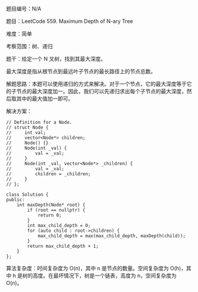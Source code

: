 题目编号：N/A

题目：LeetCode 559. Maximum Depth of N-ary Tree

难度：简单

考察范围：树、递归

题干：给定一个 N 叉树，找到其最大深度。

最大深度是指从根节点到最远叶子节点的最长路径上的节点总数。

解题思路：本题可以使用递归的方式来解决。对于一个节点，它的最大深度等于它的子节点的最大深度加一。因此，我们可以先递归求出每个子节点的最大深度，然后取其中的最大值加一即可。

解决方案：

```solidity
// Definition for a Node.
// struct Node {
//     int val;
//     vector<Node*> children;
//     Node() {}
//     Node(int _val) {
//         val = _val;
//     }
//     Node(int _val, vector<Node*> _children) {
//         val = _val;
//         children = _children;
//     }
// };

class Solution {
public:
    int maxDepth(Node* root) {
        if (root == nullptr) {
            return 0;
        }
        int max_child_depth = 0;
        for (auto child : root->children) {
            max_child_depth = max(max_child_depth, maxDepth(child));
        }
        return max_child_depth + 1;
    }
};
```

算法复杂度：时间复杂度为 O(n)，其中 n 是节点的数量。空间复杂度为 O(h)，其中 h 是树的高度。在最坏情况下，树是一个链表，高度为 n，空间复杂度为 O(n)。